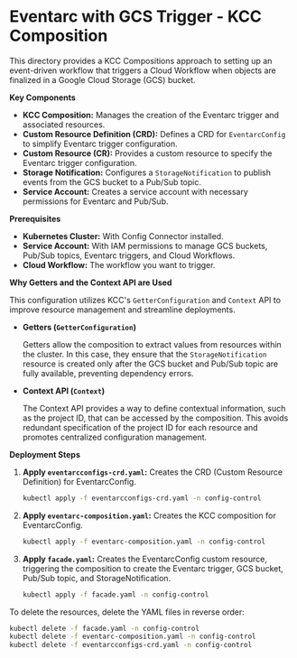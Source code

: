 # Eventarc with GCS Trigger - KCC Composition

This directory provides a KCC Compositions approach to setting up an event-driven workflow that triggers a Cloud Workflow when objects are finalized in a Google Cloud Storage (GCS) bucket.

**Key Components**

* **KCC Composition:** Manages the creation of the Eventarc trigger and associated resources.
* **Custom Resource Definition (CRD):** Defines a CRD for `EventarcConfig` to simplify Eventarc trigger configuration.
* **Custom Resource (CR):** Provides a custom resource to specify the Eventarc trigger configuration.
* **Storage Notification:** Configures a `StorageNotification` to publish events from the GCS bucket to a Pub/Sub topic.
* **Service Account:** Creates a service account with necessary permissions for Eventarc and Pub/Sub.

**Prerequisites**

* **Kubernetes Cluster:** With Config Connector installed.
* **Service Account:** With IAM permissions to manage GCS buckets, Pub/Sub topics, Eventarc triggers, and Cloud Workflows.
* **Cloud Workflow:** The workflow you want to trigger.

**Why Getters and the Context API are Used**

This configuration utilizes KCC's `GetterConfiguration` and `Context` API to improve resource management and streamline deployments.

* **Getters (`GetterConfiguration`)**

    Getters allow the composition to extract values from resources within the cluster. In this case, they ensure that the `StorageNotification` resource is created only after the GCS bucket and Pub/Sub topic are fully available, preventing dependency errors.

* **Context API (`Context`)**

    The Context API provides a way to define contextual information, such as the project ID, that can be accessed by the composition. This avoids redundant specification of the project ID for each resource and promotes centralized configuration management.

**Deployment Steps**

1. **Apply `eventarcconfigs-crd.yaml`:** Creates the CRD (Custom Resource Definition) for EventarcConfig.

   ```bash
   kubectl apply -f eventarcconfigs-crd.yaml -n config-control
   
2. **Apply `eventarc-composition.yaml`:** Creates the KCC composition for EventarcConfig.

   ```bash
   kubectl apply -f eventarc-composition.yaml -n config-control

3. **Apply `facade.yaml`:** Creates the EventarcConfig custom resource, triggering the composition to create the Eventarc trigger, GCS bucket, Pub/Sub topic, and StorageNotification.

   ```bash
   kubectl apply -f facade.yaml -n config-control

To delete the resources, delete the YAML files in reverse order:

```bash
kubectl delete -f facade.yaml -n config-control
kubectl delete -f eventarc-composition.yaml -n config-control
kubectl delete -f eventarcconfigs-crd.yaml -n config-control
```